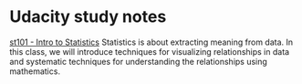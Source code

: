 # Udacity study notes
[st101 - Intro to Statistics](https://classroom.udacity.com/courses/st101)
Statistics is about extracting meaning from data. In this class, we will introduce techniques for visualizing relationships in data and systematic techniques for understanding the relationships using mathematics.
